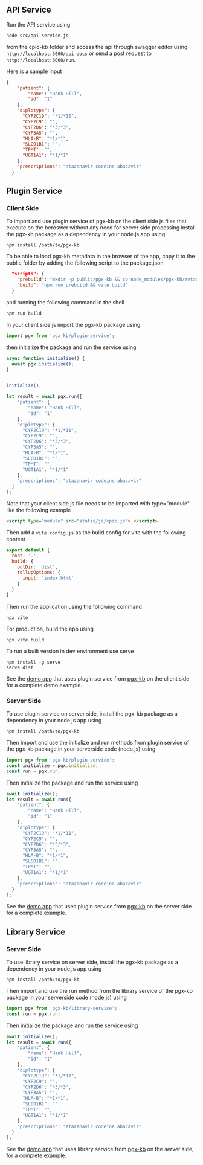 ## API Service
Run the API service using

```shell
node src/api-service.js
```

from the cpic-kb folder and access the api through swagger editor using `http://localhost:3000/api-docs` or send a post request to `http://localhost:3000/run`.

Here is a sample input
```json
{
    "patient": {
        "name": "Hank Hill",
        "id": "1"
    },
    "diplotype": {
      "CYP2C19": "*1/*11",
      "CYP2C9": "",
      "CYP2D6": "*3/*3",
      "CYP3A5": "",
      "HLA-B": "*1/*1",
      "SLCO1B1": "",
      "TPMT": "",
      "UGT1A1": "*1/*1"
    },
    "prescriptions": "atazanavir codeine abacavir"
  }

```

## Plugin Service

### Client Side
To import and use plugin service of pgx-kb on the client side js files that execute on the beroswer without any need for server side processing install the pgx-kb package as a dependency in your node.js app using

```batch
npm install /path/to/pgx-kb
```

To be able to load pgx-kb metadata in the browser of the app, copy it to the public folder by adding the following script to the package.json
```json
  "scripts": {
    "prebuild": "mkdir -p public/pgx-kb && cp node_modules/pgx-kb/metadata.json public/pgx-kb/metadata.json",
    "build": "npm run prebuild && vite build"
  }
```

and running the following command in the shell
```shell
npm run build  
```

In your client side js import the pgx-kb package using

```javascript
import pgx from 'pgx-kb/plugin-service';


```

then initialize the package and run the service using

```javascript
async function initialize() {
  await pgx.initialize();
}


initialize();

let result = await pgx.run({
    "patient": {
        "name": "Hank Hill",
        "id": "1"
    },
    "diplotype": {
      "CYP2C19": "*1/*11",
      "CYP2C9": "",
      "CYP2D6": "*3/*3",
      "CYP3A5": "",
      "HLA-B": "*1/*1",
      "SLCO1B1": "",
      "TPMT": "",
      "UGT1A1": "*1/*1"
    },
    "prescriptions": "atazanavir codeine abacavir"
  }
);
```

Note that your client side js file needs to be imported with type="module" like the following example
```html
<script type="module" src="static/js/cpic.js"> </script>
```

Then add a `vite.config.js` as the build config for vite with the following content
```javascript
export default {
  root: '.',
  build: {
    outDir: 'dist',
    rollupOptions: {
      input: 'index.html'
    }
  }
}
```  

Then run the application using the following command
```shell
npx vite   
```

For production, build the app using
```
npx vite build 
```

To run a built version in dev environment use serve
```shell
npm install -g serve
serve dist
```

See the [demo app](/pgx-demos/pgx-demo_plugin-service_client_side_load/) that uses plugin service from [pgx-kb](/pgx-kb/) on the client side for a complete demo example.

### Server Side
To use plugin service on server side, install the pgx-kb package as a dependency in your node.js app using

```batch
npm install /path/to/pgx-kb
```

Then import and use the initialize and run methods from plugin service of the pgx-kb package in your serverside code (node.js) using

```javascript
import pgx from 'pgx-kb/plugin-service';
const initialize = pgx.initialize;
const run = pgx.run;
```

Then initialize the package and run the service using

```javascript
await initialize();
let result = await run({
    "patient": {
        "name": "Hank Hill",
        "id": "1"
    },
    "diplotype": {
      "CYP2C19": "*1/*11",
      "CYP2C9": "",
      "CYP2D6": "*3/*3",
      "CYP3A5": "",
      "HLA-B": "*1/*1",
      "SLCO1B1": "",
      "TPMT": "",
      "UGT1A1": "*1/*1"
    },
    "prescriptions": "atazanavir codeine abacavir"
  }
);
```

See the [demo app](/pgx-demos/pgx-demo_plugin-service_server_side_load/) that uses plugin service from [pgx-kb](/pgx-kb/) on the server side for a complete example.

## Library Service

### Server Side
To use library service on server side, install the pgx-kb package as a dependency in your node.js app using

```batch
npm install /path/to/pgx-kb
```

Then import and use the run method from the library service of the pgx-kb package in your serverside code (node.js) using

```javascript
import pgx from 'pgx-kb/library-service';
const run = pgx.run;
```

Then initialize the package and run the service using

```javascript
await initialize();
let result = await run({
    "patient": {
        "name": "Hank Hill",
        "id": "1"
    },
    "diplotype": {
      "CYP2C19": "*1/*11",
      "CYP2C9": "",
      "CYP2D6": "*3/*3",
      "CYP3A5": "",
      "HLA-B": "*1/*1",
      "SLCO1B1": "",
      "TPMT": "",
      "UGT1A1": "*1/*1"
    },
    "prescriptions": "atazanavir codeine abacavir"
  }
);
```

See the [demo app](/pgx-demos/pgx-demo_library-service_server_side_load/) that uses library service from [pgx-kb](/pgx-kb/) on the server side, for a complete example.
